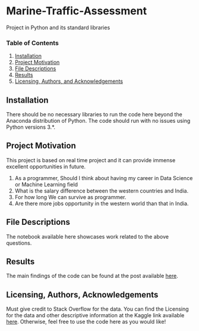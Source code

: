 # Marine-Traffic-Assessment
Project in Python and its standard libraries

### Table of Contents

1. [Installation](#installation)
2. [Project Motivation](#motivation)
3. [File Descriptions](#files)
4. [Results](#results)
5. [Licensing, Authors, and Acknowledgements](#licensing)

## Installation <a name="installation"></a>

There should be no necessary libraries to run the code here beyond the Anaconda distribution of Python.  The code should run with no issues using Python versions 3.*.

## Project Motivation<a name="motivation"></a>

This project is based on real time project and it can provide immense excellent opportunities in future.

1. As a programmer, Should I think about having my career in Data Science or Machine Learning field
2. What is the salary difference between the western countries and India.
3. For how long We can survive as programmer.
4. Are there more jobs opportunity in the western world than that in India.

## File Descriptions <a name="files"></a>

The notebook available here showcases work related to the above questions.  

## Results<a name="results"></a>

The main findings of the code can be found at the post available [here](https://drive.google.com/file/d/1XR3WSV4jAngbJ3XNmYPImbKTcEuL8TPQ/view?usp=sharing).

## Licensing, Authors, Acknowledgements<a name="licensing"></a>

Must give credit to Stack Overflow for the data.  You can find the Licensing for the data and other descriptive information at the Kaggle link available [here](https://www.kaggle.com/stackoverflow/so-survey-2017/data).  Otherwise, feel free to use the code here as you would like! 
